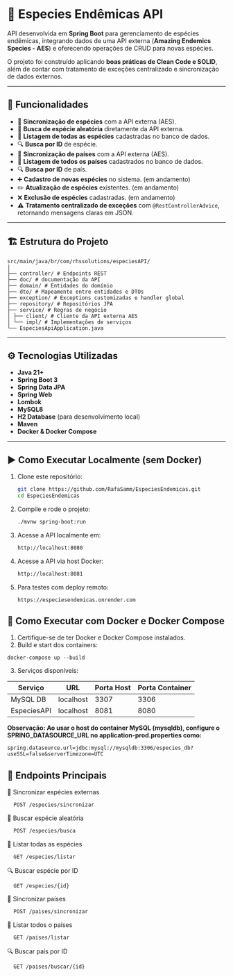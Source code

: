 # 🌱 Especies Endêmicas API

API desenvolvida em **Spring Boot** para gerenciamento de espécies endêmicas, integrando dados de uma API externa (**Amazing Endemics Species - AES**) e oferecendo operações de CRUD para novas espécies.  

O projeto foi construído aplicando **boas práticas de Clean Code e SOLID**, além de contar com tratamento de exceções centralizado e sincronização de dados externos.

---

## 📌 Funcionalidades

- 🔄 **Sincronização de espécies** com a API externa (AES).  
- 🎲 **Busca de espécie aleatória** diretamente da API externa.  
- 📖 **Listagem de todas as espécies** cadastradas no banco de dados.  
- 🔍 **Busca por ID** de espécie.
- 🔄 **Sincronização de países** com a API externa (AES).
- 📖 **Listagem de todos os países** cadastrados no banco de dados.
- 🔍 **Busca por ID** de país.  
- ➕ **Cadastro de novas espécies** no sistema. (em andamento) 
- ✏️ **Atualização de espécies** existentes. (em andamento) 
- ❌ **Exclusão de espécies** cadastradas. (em andamento)
- ⚠️ **Tratamento centralizado de exceções** com `@RestControllerAdvice`, retornando mensagens claras em JSON.  

---

## 🏗️ Estrutura do Projeto
```
src/main/java/br/com/rhssolutions/especiesAPI/
│
├── controller/ # Endpoints REST
├── doc/ # documentação da API
├── domain/ # Entidades do domínio
├── dto/ # Mapeamento entre entidades e DTOs
├── exception/ # Exceptions customizadas e handler global
├── repository/ # Repositórios JPA
├── service/ # Regras de negócio
│ ├── client/ # Cliente da API externa AES
│ └── impl/ # Implementações de serviços
└── EspeciesApiApplication.java
```

---

## ⚙️ Tecnologias Utilizadas

- **Java 21+**
- **Spring Boot 3**
- **Spring Data JPA**
- **Spring Web**
- **Lombok**
- **MySQL8**
- **H2 Database** (para desenvolvimento local)
- **Maven**
- **Docker & Docker Compose**

---

## ▶️ Como Executar Localmente (sem Docker)

1. Clone este repositório:
   ```bash
   git clone https://github.com/RafaSamm/EspeciesEndemicas.git
   cd EspeciesEndemicas
   
2. Compile e rode o projeto:
   ```bash
   ./mvnw spring-boot:run

3. Acesse a API localmente em:
   ```bash
   http://localhost:8080
   
4. Acesse a API via host Docker:
   ```bash
   http://localhost:8081
   
5. Para testes com deploy remoto:
   ```
   https://especiesendemicas.onrender.com
   ```


## 🐳 Como Executar com Docker e Docker Compose
1. Certifique-se de ter Docker e Docker Compose instalados.
2. Build e start dos containers:
```
docker-compose up --build
```
3. Serviços disponíveis:

| Serviço     | URL       | Porta Host | Porta Container |
| ----------- | --------- | ---------- | --------------- |
| MySQL DB    | localhost | 3307       | 3306            |
| EspeciesAPI | localhost | 8081       | 8080            |


**Observação: Ao usar o host do container MySQL (mysqldb), configure o SPRING_DATASOURCE_URL no application-prod.properties como:**
```
spring.datasource.url=jdbc:mysql://mysqldb:3306/especies_db?useSSL=false&serverTimezone=UTC
```
   
 ## 📡 Endpoints Principais

🔄 Sincronizar espécies externas
  ```bash
    POST /especies/sincronizar
  ```
🎲 Buscar espécie aleatória
  ```bash
    POST /especies/busca
  ```
📖 Listar todas as espécies
  ```bash
    GET /especies/listar
  ```
🔍 Buscar espécie por ID
  ```
    GET /especies/{id}
  ```
🔄 Sincronizar países
  ```bash
    POST /paises/sincronizar
  ```
📖 Listar todos o países
  ```bash
    GET /paises/listar
  ```
🔍 Buscar país por ID
  ```
    GET /paises/buscar/{id}
  ```





